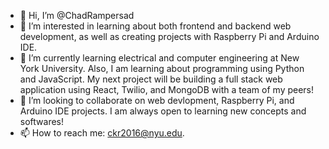 - 👋 Hi, I’m @ChadRampersad
- 👀 I’m interested in learning about both frontend and backend web development, as well as creating projects with Raspberry Pi and Arduino IDE.
- 🌱 I’m currently learning electrical and computer engineering at New York University. Also, I am learning about programming using Python and JavaScript.
My next project will be building a full stack web application using React, Twilio, and MongoDB with a team of my peers!
- 💞️ I’m looking to collaborate on web devlopment, Raspberry Pi, and Arduino IDE projects. I am always open to learning new concepts and softwares!
- 📫 How to reach me: ckr2016@nyu.edu.

<!---
ChadRampersad/ChadRampersad is a ✨ special ✨ repository because its `README.md` (this file) appears on your GitHub profile.
You can click the Preview link to take a look at your changes.
--->
